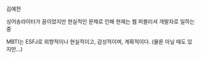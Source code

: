 김예찬

싱어송라이터가 꿈이었지만 현실적인 문제로 인해 현재는 웹 퍼블리셔 개발자로 일하는 중

MBTI는 ESFJ로 외향적이나 현실적이고, 감성적이며, 계획적이다. (물론 아닐 때도 있지만...)

